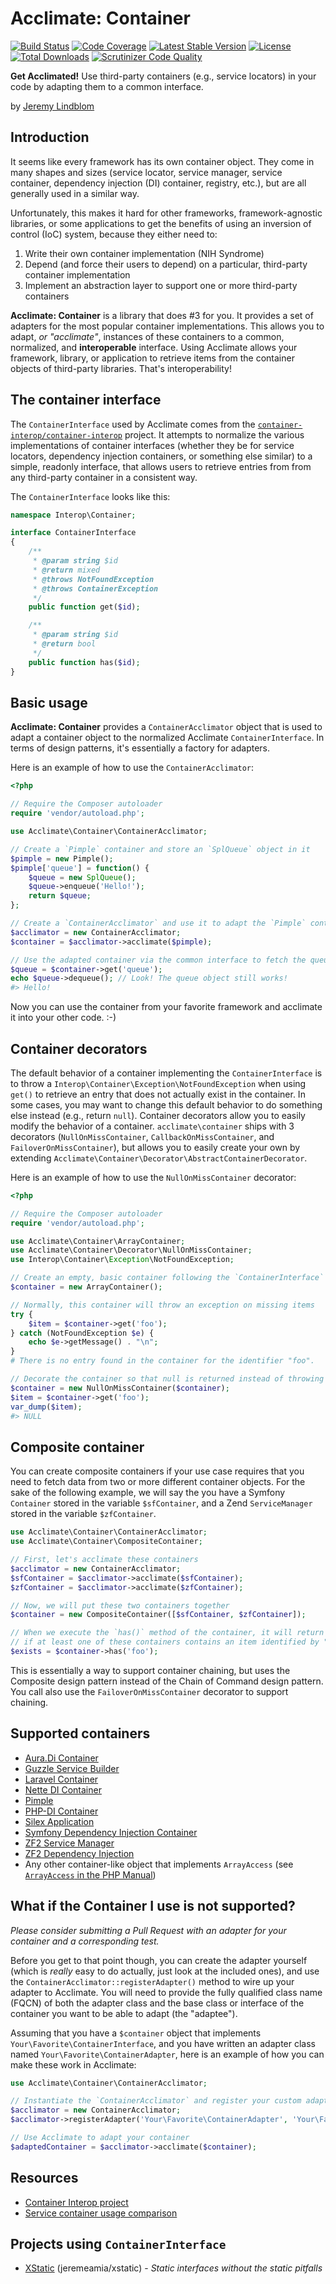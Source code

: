 # Acclimate: Container

[![Build Status](https://travis-ci.org/jeremeamia/acclimate-container.png)](https://travis-ci.org/jeremeamia/acclimate-container) [![Code Coverage](https://scrutinizer-ci.com/g/jeremeamia/acclimate-container/badges/coverage.png?s=fe11762e3c76d92ffbd4a7220e6b72c958d62b41)](https://scrutinizer-ci.com/g/jeremeamia/acclimate-container/) [![Latest Stable Version](https://poser.pugx.org/acclimate/container/v/stable.png)](https://packagist.org/packages/acclimate/container) [![License](https://poser.pugx.org/acclimate/container/license.png)](https://packagist.org/packages/acclimate/container) [![Total Downloads](https://poser.pugx.org/acclimate/container/downloads.png)](https://packagist.org/packages/acclimate/container) [![Scrutinizer Code Quality](https://scrutinizer-ci.com/g/jeremeamia/acclimate-container/badges/quality-score.png?s=30cc017c8a53f50fec5b5becd7aa648930b9a1c0)](https://scrutinizer-ci.com/g/jeremeamia/acclimate-container/)

**Get Acclimated!** Use third-party containers (e.g., service locators) in your code by adapting them to a common interface.

by [Jeremy Lindblom](https://twitter.com/jeremeamia)

## Introduction

It seems like every framework has its own container object. They come in many shapes and sizes (service locator, service
manager, service container, dependency injection (DI) container, registry, etc.), but are all generally used in a
similar way.

Unfortunately, this makes it hard for other frameworks, framework-agnostic libraries, or some applications to get the
benefits of using an inversion of control (IoC) system, because they either need to:

1. Write their own container implementation (NIH Syndrome)
2. Depend (and force their users to depend) on a particular, third-party container implementation
3. Implement an abstraction layer to support one or more third-party containers

**Acclimate: Container** is a library that does \#3 for you. It provides a set of adapters for the most popular
container implementations. This allows you to adapt, _or "acclimate"_, instances of these containers to a common,
normalized, and **interoperable** interface. Using Acclimate allows your framework, library, or application to retrieve
items from the container objects of third-party libraries. That's interoperability!

## The container interface

The `ContainerInterface` used by Acclimate comes from the
[`container-interop/container-interop`](https://github.com/container-interop/container-interop) project. It attempts
to normalize the various implementations of container interfaces (whether they be for service locators, dependency
injection containers, or something else similar) to a simple, readonly interface, that allows users to retrieve
entries from from any third-party container in a consistent way.

The `ContainerInterface` looks like this:

```php
namespace Interop\Container;

interface ContainerInterface
{
    /**
     * @param string $id
     * @return mixed
     * @throws NotFoundException
     * @throws ContainerException
     */
    public function get($id);

    /**
     * @param string $id
     * @return bool
     */
    public function has($id);
}
```

## Basic usage

**Acclimate: Container** provides a `ContainerAcclimator` object that is used to adapt a container object to the
normalized Acclimate `ContainerInterface`. In terms of design patterns, it's essentially a factory for adapters.

Here is an example of how to use the `ContainerAcclimator`:

```php
<?php

// Require the Composer autoloader
require 'vendor/autoload.php';

use Acclimate\Container\ContainerAcclimator;

// Create a `Pimple` container and store an `SplQueue` object in it
$pimple = new Pimple();
$pimple['queue'] = function() {
    $queue = new SplQueue();
    $queue->enqueue('Hello!');
    return $queue;
};

// Create a `ContainerAcclimator` and use it to adapt the `Pimple` container to the Acclimate `ContainerInterface`
$acclimator = new ContainerAcclimator;
$container = $acclimator->acclimate($pimple);

// Use the adapted container via the common interface to fetch the queue object
$queue = $container->get('queue');
echo $queue->dequeue(); // Look! The queue object still works!
#> Hello!
```

Now you can use the container from your favorite framework and acclimate it into your other code. :-)

## Container decorators

The default behavior of a container implementing the `ContainerInterface` is to throw a
`Interop\Container\Exception\NotFoundException` when using `get()` to retrieve an entry that does not actually exist in
the container. In some cases, you may want to change this default behavior to do something else instead (e.g., return
`null`). Container decorators allow you to easily modify the behavior of a container. `acclimate\container` ships with
3 decorators (`NullOnMissContainer`, `CallbackOnMissContainer`, and `FailoverOnMissContainer`), but allows you to easily
create your own by extending `Acclimate\Container\Decorator\AbstractContainerDecorator`.

Here is an example of how to use the `NullOnMissContainer` decorator:

```php
<?php

// Require the Composer autoloader
require 'vendor/autoload.php';

use Acclimate\Container\ArrayContainer;
use Acclimate\Container\Decorator\NullOnMissContainer;
use Interop\Container\Exception\NotFoundException;

// Create an empty, basic container following the `ContainerInterface`
$container = new ArrayContainer();

// Normally, this container will throw an exception on missing items
try {
    $item = $container->get('foo');
} catch (NotFoundException $e) {
    echo $e->getMessage() . "\n";
}
# There is no entry found in the container for the identifier "foo".

// Decorate the container so that null is returned instead of throwing an exception
$container = new NullOnMissContainer($container);
$item = $container->get('foo');
var_dump($item);
#> NULL
```

## Composite container

You can create composite containers if your use case requires that you need to fetch data from two or more different
container objects. For the sake of the following example, we will say the you have a Symfony `Container` stored in the
variable `$sfContainer`, and a Zend `ServiceManager` stored in the variable `$zfContainer`.

```php
use Acclimate\Container\ContainerAcclimator;
use Acclimate\Container\CompositeContainer;

// First, let's acclimate these containers
$acclimator = new ContainerAcclimator;
$sfContainer = $acclimator->acclimate($sfContainer);
$zfContainer = $acclimator->acclimate($zfContainer);

// Now, we will put these two containers together
$container = new CompositeContainer([$sfContainer, $zfContainer]);

// When we execute the `has()` method of the container, it will return `true`
// if at least one of these containers contains an item identified by "foo"
$exists = $container->has('foo');
```

This is essentially a way to support container chaining, but uses the Composite design pattern instead of the Chain of
Command design pattern. You call also use the `FailoverOnMissContainer` decorator to support chaining.

## Supported containers

* [Aura.Di Container](https://github.com/auraphp/Aura.Di/blob/develop/src/Aura/Di/ContainerInterface.php)
* [Guzzle Service Builder](https://github.com/guzzle/service/blob/master/Builder/ServiceBuilderInterface.php)
* [Laravel Container](https://github.com/laravel/framework/blob/master/src/Illuminate/Container/Container.php)
* [Nette DI Container](https://github.com/nette/nette/blob/master/Nette/DI/Container.php)
* [Pimple](https://github.com/fabpot/Pimple/blob/master/lib/Pimple.php)
* [PHP-DI Container](https://github.com/mnapoli/PHP-DI/blob/master/src/DI/Container.php)
* [Silex Application](https://github.com/fabpot/Silex/blob/master/src/Silex/Application.php)
* [Symfony Dependency Injection Container](https://github.com/symfony/symfony/blob/master/src/Symfony/Component/DependencyInjection/ContainerInterface.php)
* [ZF2 Service Manager](https://github.com/zendframework/zf2/blob/master/library/Zend/ServiceManager/ServiceLocatorInterface.php)
* [ZF2 Dependency Injection](https://github.com/zendframework/zf2/blob/master/library/Zend/Di/ServiceLocatorInterface.php)
* Any other container-like object that implements `ArrayAccess` (see [`ArrayAccess` in the PHP Manual](http://php.net/manual/en/class.arrayaccess.php))

## What if the Container I use is not supported?

*Please consider submitting a Pull Request with an adapter for your container and a corresponding test.*

Before you get to that point though, you can create the adapter yourself (which is *really* easy to do actually, just
look at the included ones), and use the `ContainerAcclimator::registerAdapter()` method to wire up your adapter to
Acclimate. You will need to provide the fully qualified class name (FQCN) of both the adapter class and the base class
or interface of the container you want to be able to adapt (the "adaptee").

Assuming that you have a `$container` object that implements `Your\Favorite\ContainerInterface`, and you have written an
adapter class named `Your\Favorite\ContainerAdapter`, here is an example of how you can make these work in Acclimate:

```php
use Acclimate\Container\ContainerAcclimator;

// Instantiate the `ContainerAcclimator` and register your custom adapter
$acclimator = new ContainerAcclimator;
$acclimator->registerAdapter('Your\Favorite\ContainerAdapter', 'Your\Favorite\ContainerInterface');

// Use Acclimate to adapt your container
$adaptedContainer = $acclimator->acclimate($container);
```

## Resources

* [Container Interop project](https://github.com/container-interop/container-interop)
* [Service container usage comparison](https://gist.github.com/mnapoli/6159681)

## Projects using `ContainerInterface`

* [XStatic](https://github.com/jeremeamia/xstatic) (jeremeamia/xstatic) - *Static interfaces without the static pitfalls*
